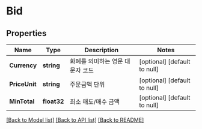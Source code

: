 # Bid

## Properties
Name | Type | Description | Notes
------------ | ------------- | ------------- | -------------
**Currency** | **string** | 화폐를 의미하는 영문 대문자 코드 | [optional] [default to null]
**PriceUnit** | **string** | 주문금액 단위 | [optional] [default to null]
**MinTotal** | **float32** | 최소 매도/매수 금액 | [optional] [default to null]

[[Back to Model list]](../README.md#documentation-for-models) [[Back to API list]](../README.md#documentation-for-api-endpoints) [[Back to README]](../README.md)


